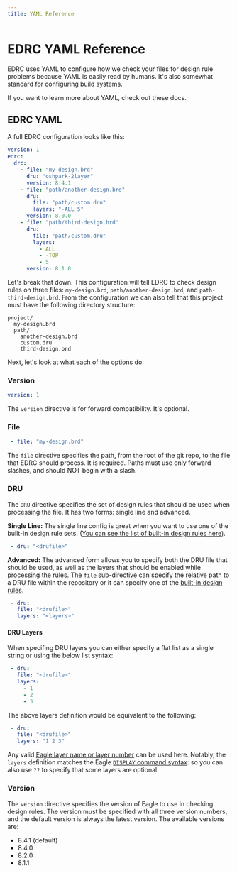 ```yaml
---
title: YAML Reference
---
```


# EDRC YAML Reference
EDRC uses YAML to configure how we check your files for design rule problems because YAML is easily read by humans. It's also somewhat standard for configuring build systems.

If you want to learn more about YAML, check out these docs.

## EDRC YAML
A full EDRC configuration looks like this:

```yaml
version: 1
edrc:
  drc:
    - file: "my-design.brd"
      dru: "oshpark-2layer"
	  version: 8.4.1
	- file: "path/another-design.brd"
	  dru:
	    file: "path/custom.dru"
	    layers: "-ALL 5"
	  version: 8.0.0
	- file: "path/third-design.brd"
	  dru:
	    file: "path/custom.dru"
	    layers:
		  - ALL
		  - -TOP
		  - 5
	  version: 8.1.0
```

Let's break that down. This configuration will tell EDRC to check design rules on three files: `my-design.brd`, `path/another-design.brd`, and `path-third-design.brd`. From the configuration we can also tell that this project must have the following directory structure:

```
project/
  my-design.brd
  path/
    another-design.brd
	custom.dru
	third-design.brd
```

Next, let's look at what each of the options do:

### Version
```yaml
version: 1
```
The `version` directive is for forward compatibility. It's optional.

### File
```yaml
 - file: "my-design.brd"
```
The `file` directive specifies the path, from the root of the git repo, to the file that EDRC should process. It is required. Paths must use only forward slashes, and should NOT begin with a slash.

### DRU
The `DRU` directive specifies the set of design rules that should be used when processing the file. It has two forms: single line and advanced.

**Single Line:** The single line config is great when you want to use one of the built-in design rule sets. ([You can see the list of built-in design rules here](/reference/design-rules-list)).
```yaml
 - dru: "<drufile>"
```

**Advanced:** The advanced form allows you to specify both the DRU file that should be used, as well as the layers that should be enabled while processing the rules. The `file` sub-directive can specify the relative path to a DRU file within the repository or it can specify one of the [built-in design rules](/reference/design-rules-list).
```yaml
 - dru:
   file: "<drufile>"
   layers: "<layers>"
```

#### DRU Layers
When specifing DRU layers you can either specify a flat list as a single string or using the below list syntax:
```yaml
 - dru:
   file: "<drufile>"
   layers:
     - 1
	 - 2
	 - 3
```

The above layers definition would be equivalent to the following:
```yaml
 - dru:
   file: "<drufile>"
   layers: "1 2 3"
```

Any valid [Eagle layer name or layer number](http://web.mit.edu/xavid/arch/i386_rhel4/help/56.htm) can be used here. Notably, the `layers` definition matches the Eagle [`DISPLAY` command syntax](http://web.mit.edu/xavid/arch/i386_rhel4/help/41.htm): so you can also use `??` to specify that some layers are optional.

### Version
The `version` directive specifies the version of Eagle to use in checking design rules. The version must be specified with all three version numbers, and the default version is always the latest version. The available versions are:

 - 8.4.1 (default)
 - 8.4.0
 - 8.2.0
 - 8.1.1